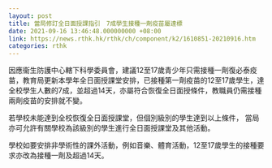 ```yaml
---
layout: post
title: 當局修訂全日面授課指引　7成學生接種一劑疫苗屬達標
date: 2021-09-16 13:46:48.000000000 +08:00
link: https://news.rthk.hk/rthk/ch/component/k2/1610851-20210916.htm
categories: rthk
---
```


因應衞生防護中心轄下科學委員會，建議12至17歲青少年只需接種一劑復必泰疫苗，教育局更新本學年全日面授課堂安排，已接種第一劑疫苗的12至17歲學生，達全校學生人數的7成，並超過14天，亦屬符合恢復全日面授條件，教職員仍需接種兩劑疫苗的安排就不變。

若學校未能達到全校恢復全日面授課堂，但個別級別的學生達到以上條件， 當局亦可允許有關學校為該級別的學生進行全日面授課堂及其他活動。

學校如要安排非學術性的課外活動，例如音樂、體育活動，12至17歲學生的接種要求亦改為接種一劑及超過14天。
